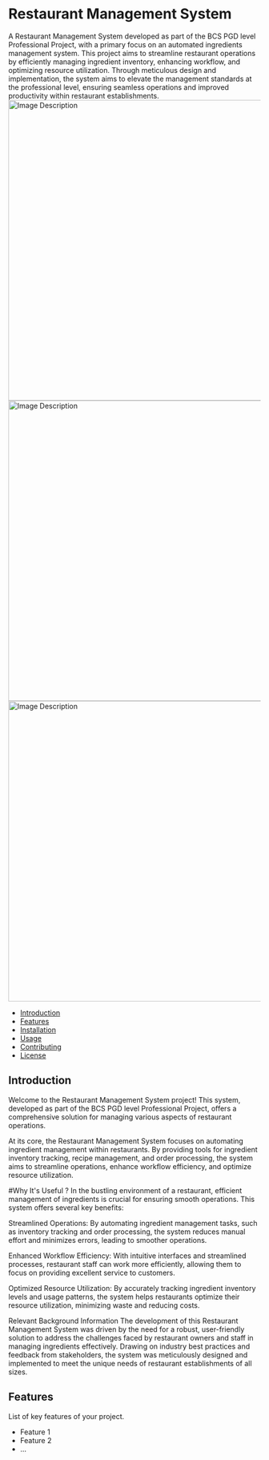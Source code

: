 # Restaurant Management System

A Restaurant Management System developed as part of the BCS PGD level Professional Project, with a primary focus on an automated ingredients management system. This project aims to streamline restaurant operations by efficiently managing ingredient inventory, enhancing workflow, and optimizing resource utilization. Through meticulous design and implementation, the system aims to elevate the management standards at the professional level, ensuring seamless operations and improved productivity within restaurant establishments.
<img src="https://github.com/nabeel0170/BcsKSM/blob/main/assets/105811891/a060d25a-b94f-4c8d-9a16-8ed3e8d62429.png" alt="Image Description" width="600">
<img src="https://github.com/nabeel0170/BcsKSM/blob/main/assets/105811891/9ea1cbec-10db-493e-a033-0611b3acadd7.png" alt="Image Description" width="600">
<img src="https://github.com/nabeel0170/BcsKSM/blob/main/assets/105811891/e6dbc546-62b6-490f-a1ab-d2197fb919db.png" alt="Image Description" width="600">


- [Introduction](#introduction)
- [Features](#features)
- [Installation](#installation)
- [Usage](#usage)
- [Contributing](#contributing)
- [License](#license)

## Introduction

Welcome to the Restaurant Management System project! This system, developed as part of the BCS PGD level Professional Project, offers a comprehensive solution for managing various aspects of restaurant operations.

At its core, the Restaurant Management System focuses on automating ingredient management within restaurants. By providing tools for ingredient inventory tracking, recipe management, and order processing, the system aims to streamline operations, enhance workflow efficiency, and optimize resource utilization.

#Why It's Useful ?
In the bustling environment of a restaurant, efficient management of ingredients is crucial for ensuring smooth operations. This system offers several key benefits:

Streamlined Operations: By automating ingredient management tasks, such as inventory tracking and order processing, the system reduces manual effort and minimizes errors, leading to smoother operations.

Enhanced Workflow Efficiency: With intuitive interfaces and streamlined processes, restaurant staff can work more efficiently, allowing them to focus on providing excellent service to customers.

Optimized Resource Utilization: By accurately tracking ingredient inventory levels and usage patterns, the system helps restaurants optimize their resource utilization, minimizing waste and reducing costs.

Relevant Background Information
The development of this Restaurant Management System was driven by the need for a robust, user-friendly solution to address the challenges faced by restaurant owners and staff in managing ingredients effectively. Drawing on industry best practices and feedback from stakeholders, the system was meticulously designed and implemented to meet the unique needs of restaurant establishments of all sizes.

## Features

List of key features of your project.

- Feature 1
- Feature 2
- ...
